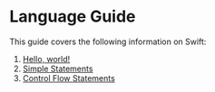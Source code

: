 # Language Guide

This guide covers the following information on Swift:

1. [Hello, world!](1-hello-world.md)  
2. [Simple Statements](2-simple-statements.md)  
3. [Control Flow Statements](3-control-flow-statements.md)  
